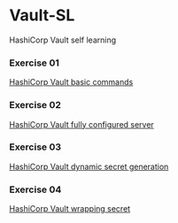 # Vault-SL
HashiCorp Vault self learning

### Exercise 01
[HashiCorp Vault basic commands](/exercise-01-basic-commands)

### Exercise 02
[HashiCorp Vault fully configured server](/exercise-02-fully-configured-server)

### Exercise 03
[HashiCorp Vault dynamic secret generation](/exercise-03-dynamic-secret)

### Exercise 04
[HashiCorp Vault wrapping secret](/exercise-04-wrapping-secret)

